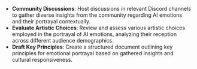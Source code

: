 - **Community Discussions**: Host discussions in relevant Discord channels to gather diverse insights from the community regarding AI emotions and their portrayal contextually.
- **Evaluate Artistic Choices**: Review and assess various artistic choices employed in the portrayal of AI emotions, analyzing their reception across different audience demographics.
- **Draft Key Principles**: Create a structured document outlining key principles for emotional portrayal based on gathered insights and cultural responsiveness.